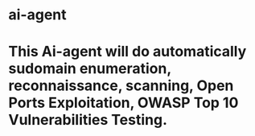 # ai-agent
# This Ai-agent will do automatically sudomain enumeration, reconnaissance, scanning, Open Ports Exploitation, OWASP Top 10 Vulnerabilities Testing.
